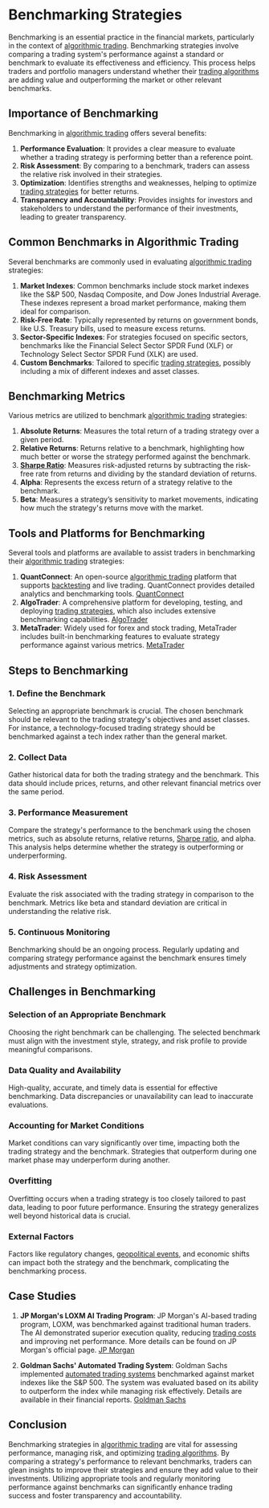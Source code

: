 # Benchmarking Strategies

Benchmarking is an essential practice in the financial markets, particularly in the context of [algorithmic trading](../a/algorithmic_trading.md). Benchmarking strategies involve comparing a trading system's performance against a standard or benchmark to evaluate its effectiveness and efficiency. This process helps traders and portfolio managers understand whether their [trading algorithms](../t/trading_algorithms.md) are adding value and outperforming the market or other relevant benchmarks.

## Importance of Benchmarking

Benchmarking in [algorithmic trading](../a/algorithmic_trading.md) offers several benefits:

1. **Performance Evaluation**: It provides a clear measure to evaluate whether a trading strategy is performing better than a reference point.
2. **Risk Assessment**: By comparing to a benchmark, traders can assess the relative risk involved in their strategies.
3. **Optimization**: Identifies strengths and weaknesses, helping to optimize [trading strategies](../t/trading_strategies.md) for better returns.
4. **Transparency and Accountability**: Provides insights for investors and stakeholders to understand the performance of their investments, leading to greater transparency.

## Common Benchmarks in Algorithmic Trading

Several benchmarks are commonly used in evaluating [algorithmic trading](../a/algorithmic_trading.md) strategies:

1. **Market Indexes**: Common benchmarks include stock market indexes like the S&P 500, Nasdaq Composite, and Dow Jones Industrial Average. These indexes represent a broad market performance, making them ideal for comparison.
2. **Risk-Free Rate**: Typically represented by returns on government bonds, like U.S. Treasury bills, used to measure excess returns.
3. **Sector-Specific Indexes**: For strategies focused on specific sectors, benchmarks like the Financial Select Sector SPDR Fund (XLF) or Technology Select Sector SPDR Fund (XLK) are used.
4. **Custom Benchmarks**: Tailored to specific [trading strategies](../t/trading_strategies.md), possibly including a mix of different indexes and asset classes.

## Benchmarking Metrics

Various metrics are utilized to benchmark [algorithmic trading](../a/algorithmic_trading.md) strategies:

1. **Absolute Returns**: Measures the total return of a trading strategy over a given period.
2. **Relative Returns**: Returns relative to a benchmark, highlighting how much better or worse the strategy performed against the benchmark.
3. **[Sharpe Ratio](../s/sharpe_ratio.md)**: Measures risk-adjusted returns by subtracting the risk-free rate from returns and dividing by the standard deviation of returns.
4. **Alpha**: Represents the excess return of a strategy relative to the benchmark.
5. **Beta**: Measures a strategy’s sensitivity to market movements, indicating how much the strategy's returns move with the market.

## Tools and Platforms for Benchmarking

Several tools and platforms are available to assist traders in benchmarking their [algorithmic trading](../a/algorithmic_trading.md) strategies:

1. **QuantConnect**: An open-source [algorithmic trading](../a/algorithmic_trading.md) platform that supports [backtesting](../b/backtesting.md) and live trading. QuantConnect provides detailed analytics and benchmarking tools. [QuantConnect](https://www.quantconnect.com)
2. **AlgoTrader**: A comprehensive platform for developing, testing, and deploying [trading strategies](../t/trading_strategies.md), which also includes extensive benchmarking capabilities. [AlgoTrader](https://www.algotrader.com)
3. **MetaTrader**: Widely used for forex and stock trading, MetaTrader includes built-in benchmarking features to evaluate strategy performance against various metrics. [MetaTrader](https://www.metatrader4.com)

## Steps to Benchmarking

### 1. Define the Benchmark

Selecting an appropriate benchmark is crucial. The chosen benchmark should be relevant to the trading strategy's objectives and asset classes. For instance, a technology-focused trading strategy should be benchmarked against a tech index rather than the general market.

### 2. Collect Data

Gather historical data for both the trading strategy and the benchmark. This data should include prices, returns, and other relevant financial metrics over the same period.

### 3. Performance Measurement

Compare the strategy's performance to the benchmark using the chosen metrics, such as absolute returns, relative returns, [Sharpe ratio](../s/sharpe_ratio.md), and alpha. This analysis helps determine whether the strategy is outperforming or underperforming.

### 4. Risk Assessment

Evaluate the risk associated with the trading strategy in comparison to the benchmark. Metrics like beta and standard deviation are critical in understanding the relative risk.

### 5. Continuous Monitoring

Benchmarking should be an ongoing process. Regularly updating and comparing strategy performance against the benchmark ensures timely adjustments and strategy optimization.

## Challenges in Benchmarking

### Selection of an Appropriate Benchmark

Choosing the right benchmark can be challenging. The selected benchmark must align with the investment style, strategy, and risk profile to provide meaningful comparisons.

### Data Quality and Availability

High-quality, accurate, and timely data is essential for effective benchmarking. Data discrepancies or unavailability can lead to inaccurate evaluations.

### Accounting for Market Conditions

Market conditions can vary significantly over time, impacting both the trading strategy and the benchmark. Strategies that outperform during one market phase may underperform during another.

### Overfitting

Overfitting occurs when a trading strategy is too closely tailored to past data, leading to poor future performance. Ensuring the strategy generalizes well beyond historical data is crucial.

### External Factors

Factors like regulatory changes, [geopolitical events](../g/geopolitical_events.md), and economic shifts can impact both the strategy and the benchmark, complicating the benchmarking process.

## Case Studies

1. **JP Morgan's LOXM AI Trading Program**: JP Morgan's AI-based trading program, LOXM, was benchmarked against traditional human traders. The AI demonstrated superior execution quality, reducing [trading costs](../t/trading_costs.md) and improving net performance. More details can be found on JP Morgan's official page. [JP Morgan](https://www.jpmorgan.com)
   
2. **Goldman Sachs' Automated Trading System**: Goldman Sachs implemented [automated trading systems](../a/automated_trading_systems.md) benchmarked against market indexes like the S&P 500. The system was evaluated based on its ability to outperform the index while managing risk effectively. Details are available in their financial reports. [Goldman Sachs](https://www.goldmansachs.com)

## Conclusion

Benchmarking strategies in [algorithmic trading](../a/algorithmic_trading.md) are vital for assessing performance, managing risk, and optimizing [trading algorithms](../t/trading_algorithms.md). By comparing a strategy's performance to relevant benchmarks, traders can glean insights to improve their strategies and ensure they add value to their investments. Utilizing appropriate tools and regularly monitoring performance against benchmarks can significantly enhance trading success and foster transparency and accountability.